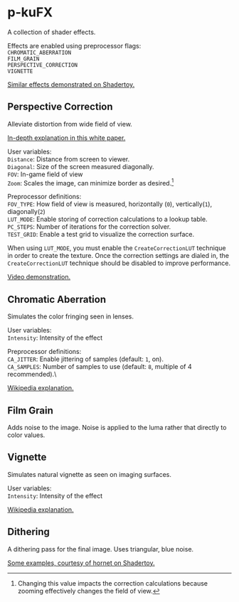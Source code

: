 # p-kuFX

A collection of shader effects.

Effects are enabled using preprocessor flags:\
`CHROMATIC_ABERRATION`\
`FILM_GRAIN`\
`PERSPECTIVE_CORRECTION`\
`VIGNETTE`

[Similar effects demonstrated on Shadertoy.](https://www.shadertoy.com/view/lXjBWK)

## Perspective Correction
Alleviate distortion from wide field of view.

[In-depth explanation in this white paper.](https://github.com/user-attachments/files/22053379/aMoreNaturalPerspective.pdf)

User variables:\
`Distance`: Distance from screen to viewer.\
`Diagonal`: Size of the screen measured diagonally.\
`FOV`: In-game field of view\
`Zoom`: Scales the image, can minimize border as desired.[^1]
[^1]: Changing this value impacts the correction calculations because zooming effectively changes the field of view.

Preprocessor definitions:\
`FOV_TYPE`: How field of view is measured, horizontally (`0`), vertically(`1`), diagonally(`2`)\
`LUT_MODE`: Enable storing of correction calculations to a lookup table.\
`PC_STEPS`: Number of iterations for the correction solver.\
`TEST_GRID`: Enable a test grid to visualize the correction surface.

When using `LUT_MODE`, you must enable the `CreateCorrectionLUT` technique in order to create the texture. Once the correction settings are dialed in, the `CreateCorrectionLUT` technique should be disabled to improve performance.

[Video demonstration.](https://youtu.be/FvE9wk0edbo)

## Chromatic Aberration
Simulates the color fringing seen in lenses.

User variables:\
`Intensity`: Intensity of the effect

Preprocessor definitions:\
`CA_JITTER`: Enable jittering of samples (default: `1`, on).\
`CA_SAMPLES`: Number of samples to use (default: `8`, multiple of 4 recommended).\

[Wikipedia explanation.](https://en.wikipedia.org/wiki/Chromatic_aberration)

## Film Grain
Adds noise to the image. Noise is applied to the luma rather that directly to color values.

## Vignette
Simulates natural vignette as seen on imaging surfaces.

User variables:\
`Intensity`: Intensity of the effect

[Wikipedia explanation.](https://en.wikipedia.org/wiki/Vignetting#Natural_vignetting)

## Dithering
A dithering pass for the final image. Uses triangular, blue noise.

[Some examples, courtesy of hornet on Shadertoy.](https://www.shadertoy.com/view/WldSRf)
